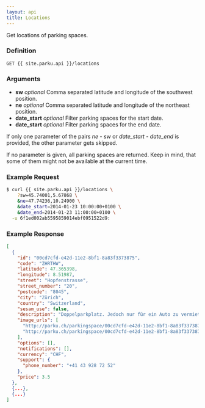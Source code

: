 ```yaml
---
layout: api
title: Locations
---
```


Get locations of parking spaces.

### Definition

```
GET {{ site.parku.api }}/locations
```

### Arguments

* __sw__ _optional_
	Comma separated latitude and longitude of the southwest position.
* __ne__ _optional_
	Comma separated latitude and longitude of the northeast position.
* __date\_start__ _optional_
	Filter parking spaces for the start date.
* __date\_start__ _optional_
	Filter parking spaces for the end date.

If only one parameter of the pairs _ne_ - _sw_ or _date\_start_ - _date\_end_ is provided, the other parameter gets skipped.

If no parameter is given, all parking spaces are returned. Keep in mind, that some of them might not be available at the current time.

### Example Request

```sh
$ curl {{ site.parku.api }}/locations \
	?sw=45.74001,5.67868 \
	&ne=47.74236,10.24900 \
	&date_start=2014-01-23 10:00:00+0100 \
	&date_end=2014-01-23 11:00:00+0100 \
  -u 6f1ed002ab5595859014ebf0951522d9:
```

### Example Response

```json
[
  {
    "id": "00cd7cfd-e42d-11e2-8bf1-8a83f3373875",
    "code": "ZHRTHW",
    "latitude": 47.365398,
    "longitude": 8.51987,
    "street": "Hopfenstrasse",
    "street_number": "20",
    "postcode": "8045",
    "city": "Zürich",
    "country": "Switzerland",
    "sesam_use": false,
    "description": "Doppelparkplatz. Jedoch nur für ein Auto zu vermieten. Die andere Hälfte wird benötigt. Aufteilung wie im Bild.",
    "image_urls": [
      "http://parku.ch/parkingspace/00cd7cfd-e42d-11e2-8bf1-8a83f3373875/image",
      "http://parku.ch/parkingspace/00cd7cfd-e42d-11e2-8bf1-8a83f3373875/image"
    ],
    "options": [],
    "notifications": [],
    "currency": "CHF",
    "support": {
      "phone_number": "+41 43 928 72 52"
    },
    "price": 3.5
  },
  {...},
  {...}
]
```